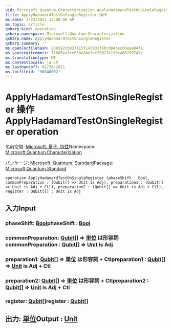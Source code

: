 ```yaml
---
uid: Microsoft.Quantum.Characterization.ApplyHadamardTestOnSingleRegister
title: ApplyHadamardTestOnSingleRegister 操作
ms.date: 1/23/2021 12:00:00 AM
ms.topic: article
qsharp.kind: operation
qsharp.namespace: Microsoft.Quantum.Characterization
qsharp.name: ApplyHadamardTestOnSingleRegister
qsharp.summary: ''
ms.openlocfilehash: 2b6592cb837115f143931f6bc084bec66eaa84fe
ms.sourcegitcommit: 71605ea9cc630e84e7ef29027e1f0ea06299747e
ms.translationtype: MT
ms.contentlocale: ja-JP
ms.lasthandoff: 01/26/2021
ms.locfileid: "98840002"
---
```

# <a name="applyhadamardtestonsingleregister-operation"></a><span data-ttu-id="a7aba-102">ApplyHadamardTestOnSingleRegister 操作</span><span class="sxs-lookup"><span data-stu-id="a7aba-102">ApplyHadamardTestOnSingleRegister operation</span></span>

<span data-ttu-id="a7aba-103">名前空間: [Microsoft. 量子. 特性](xref:Microsoft.Quantum.Characterization)</span><span class="sxs-lookup"><span data-stu-id="a7aba-103">Namespace: [Microsoft.Quantum.Characterization](xref:Microsoft.Quantum.Characterization)</span></span>

<span data-ttu-id="a7aba-104">パッケージ: [Microsoft. Quantum. Standard](https://nuget.org/packages/Microsoft.Quantum.Standard)</span><span class="sxs-lookup"><span data-stu-id="a7aba-104">Package: [Microsoft.Quantum.Standard](https://nuget.org/packages/Microsoft.Quantum.Standard)</span></span>




```qsharp
operation ApplyHadamardTestOnSingleRegister (phaseShift : Bool, commonPreparation : (Qubit[] => Unit is Adj), preparation1 : (Qubit[] => Unit is Adj + Ctl), preparation2 : (Qubit[] => Unit is Adj + Ctl), register : Qubit[]) : Unit is Adj
```


## <a name="input"></a><span data-ttu-id="a7aba-105">入力</span><span class="sxs-lookup"><span data-stu-id="a7aba-105">Input</span></span>

### <a name="phaseshift--bool"></a><span data-ttu-id="a7aba-106">phaseShift: [Bool](xref:microsoft.quantum.lang-ref.bool)</span><span class="sxs-lookup"><span data-stu-id="a7aba-106">phaseShift : [Bool](xref:microsoft.quantum.lang-ref.bool)</span></span>




### <a name="commonpreparation--qubit--unit--is-adj"></a><span data-ttu-id="a7aba-107">commonPreparation: [Qubit](xref:microsoft.quantum.lang-ref.qubit)[] => [単位](xref:microsoft.quantum.lang-ref.unit)  は形容詞</span><span class="sxs-lookup"><span data-stu-id="a7aba-107">commonPreparation : [Qubit](xref:microsoft.quantum.lang-ref.qubit)[] => [Unit](xref:microsoft.quantum.lang-ref.unit)  is Adj</span></span>




### <a name="preparation1--qubit--unit--is-adj--ctl"></a><span data-ttu-id="a7aba-108">preparation1: [Qubit](xref:microsoft.quantum.lang-ref.qubit)[] => [単位](xref:microsoft.quantum.lang-ref.unit)  は形容詞 + Ctl</span><span class="sxs-lookup"><span data-stu-id="a7aba-108">preparation1 : [Qubit](xref:microsoft.quantum.lang-ref.qubit)[] => [Unit](xref:microsoft.quantum.lang-ref.unit)  is Adj + Ctl</span></span>




### <a name="preparation2--qubit--unit--is-adj--ctl"></a><span data-ttu-id="a7aba-109">preparation2: [Qubit](xref:microsoft.quantum.lang-ref.qubit)[] => [単位](xref:microsoft.quantum.lang-ref.unit)  は形容詞 + Ctl</span><span class="sxs-lookup"><span data-stu-id="a7aba-109">preparation2 : [Qubit](xref:microsoft.quantum.lang-ref.qubit)[] => [Unit](xref:microsoft.quantum.lang-ref.unit)  is Adj + Ctl</span></span>




### <a name="register--qubit"></a><span data-ttu-id="a7aba-110">register: [Qubit](xref:microsoft.quantum.lang-ref.qubit)[]</span><span class="sxs-lookup"><span data-stu-id="a7aba-110">register : [Qubit](xref:microsoft.quantum.lang-ref.qubit)[]</span></span>





## <a name="output--unit"></a><span data-ttu-id="a7aba-111">出力: [単位](xref:microsoft.quantum.lang-ref.unit)</span><span class="sxs-lookup"><span data-stu-id="a7aba-111">Output : [Unit](xref:microsoft.quantum.lang-ref.unit)</span></span>

